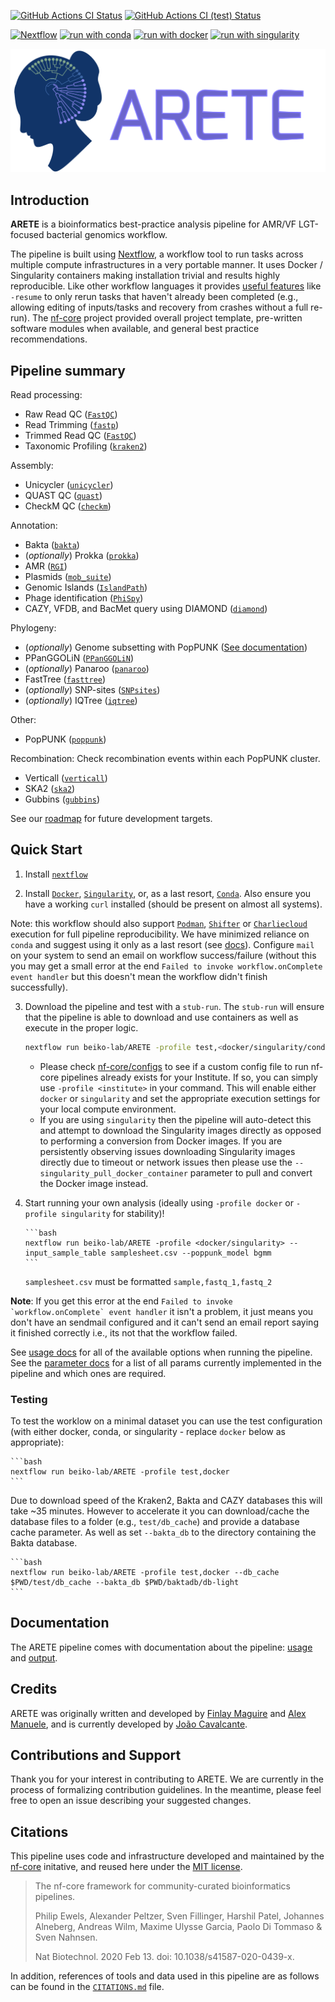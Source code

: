 [![GitHub Actions CI Status](https://github.com/beiko-lab/arete/workflows/nf-core%20CI/badge.svg)](https://github.com/beiko-lab/arete/actions?query=workflow%3A%22nf-core+CI%22)
[![GitHub Actions CI (test) Status](https://github.com/beiko-lab/arete/workflows/nf-test%20CI/badge.svg)](https://github.com/beiko-lab/arete/actions?query=workflow%3A%22nf-test+CI%22)

[![Nextflow](https://img.shields.io/badge/nextflow%20DSL2-%E2%89%A521.03.0--edge-23aa62.svg?labelColor=000000)](https://www.nextflow.io/)
[![run with conda](http://img.shields.io/badge/run%20with-conda-3EB049?labelColor=000000&logo=anaconda)](https://docs.conda.io/en/latest/)
[![run with docker](https://img.shields.io/badge/run%20with-docker-0db7ed?labelColor=000000&logo=docker)](https://www.docker.com/)
[![run with singularity](https://img.shields.io/badge/run%20with-singularity-1d355c.svg?labelColor=000000)](https://sylabs.io/docs/)

![ARETE Logo](assets/arete-logo-transparent.png)

## Introduction

**ARETE** is a bioinformatics best-practice analysis pipeline for AMR/VF LGT-focused bacterial genomics workflow.

The pipeline is built using [Nextflow](https://www.nextflow.io), a workflow tool to run tasks across multiple compute infrastructures in a very portable manner. It uses Docker / Singularity containers making installation trivial and results highly reproducible.
Like other workflow languages it provides [useful features](https://www.nextflow.io/docs/latest/getstarted.html#modify-and-resume) like `-resume` to only rerun tasks that haven't already been completed (e.g., allowing editing of inputs/tasks and recovery from crashes without a full re-run).
The [nf-core](https://nf-cor.re) project provided overall project template, pre-written software modules when available, and general best practice recommendations.

## Pipeline summary

Read processing:

- Raw Read QC ([`FastQC`](https://www.bioinformatics.babraham.ac.uk/projects/fastqc/))
- Read Trimming ([`fastp`](https://github.com/OpenGene/fastp))
- Trimmed Read QC ([`FastQC`](https://www.bioinformatics.babraham.ac.uk/projects/fastqc/))
- Taxonomic Profiling ([`kraken2`](http://ccb.jhu.edu/software/kraken2/))

Assembly:

- Unicycler ([`unicycler`](https://github.com/rrwick/Unicycler))
- QUAST QC ([`quast`](http://quast.sourceforge.net/))
- CheckM QC ([`checkm`](https://github.com/Ecogenomics/CheckM))

Annotation:

- Bakta ([`bakta`](https://github.com/oschwengers/bakta))
- (_optionally_) Prokka ([`prokka`](https://github.com/tseemann/prokka))
- AMR ([`RGI`](https://github.com/arpcard/rgi))
- Plasmids ([`mob_suite`](https://github.com/phac-nml/mob-suite))
- Genomic Islands ([`IslandPath`](https://github.com/brinkmanlab/islandpath))
- Phage identification ([`PhiSpy`](https://github.com/linsalrob/PhiSpy))
- CAZY, VFDB, and BacMet query using DIAMOND ([`diamond`](https://github.com/bbuchfink/diamond))

Phylogeny:

- (_optionally_) Genome subsetting with PopPUNK ([See documentation](https://beikolab.github.io/arete/subsampling/))
- PPanGGOLiN ([`PPanGGOLiN`](https://github.com/labgem/PPanGGOLiN))
- (_optionally_) Panaroo ([`panaroo`](https://github.com/gtonkinhill/panaroo))
- FastTree ([`fasttree`](http://www.microbesonline.org/fasttree/))
- (_optionally_) SNP-sites ([`SNPsites`](https://github.com/sanger-pathogens/snp-sites))
- (_optionally_) IQTree ([`iqtree`](http://www.iqtree.org/))

Other:

- PopPUNK ([`poppunk`](https://poppunk.net/))

Recombination:
Check recombination events within each PopPUNK cluster.

- Verticall ([`verticall`](https://github.com/rrwick/Verticall/))
- SKA2 ([`ska2`](https://github.com/bacpop/ska.rust))
- Gubbins ([`gubbins`](https://github.com/nickjcroucher/gubbins))

See our [roadmap](ROADMAP.md) for future development targets.

## Quick Start

1. Install [`nextflow`](https://nf-co.re/usage/installation)

2. Install [`Docker`](https://www.docker.com), [`Singularity`](https://sylabs.io/guides/3.0/user-guide/installation.html), or, as a last resort, [`Conda`](https://conda.io/miniconda.html). Also ensure you have a working `curl` installed (should be present on almost all systems).

Note: this workflow should also support [`Podman`](https://podman.io/), [`Shifter`](https://nersc.gitlab.io/development/shifter/how-to-use/) or [`Charliecloud`](https://hpc.github.io/charliecloud/) execution for full pipeline reproducibility. We have minimized reliance on `conda` and suggest using it only as a last resort (see [docs](https://nf-co.re/usage/configuration#basic-configuration-profiles)). Configure `mail` on your system to send an email on workflow success/failure (without this you may get a small error at the end `Failed to invoke workflow.onComplete event handler` but this doesn't mean the workflow didn't finish successfully).

3.  Download the pipeline and test with a `stub-run`. The `stub-run` will ensure that the pipeline is able to download and use containers as well as execute in the proper logic.

    ```bash
    nextflow run beiko-lab/ARETE -profile test,<docker/singularity/conda> -stub-run
    ```

    - Please check [nf-core/configs](https://github.com/nf-core/configs#documentation) to see if a custom config file to run nf-core pipelines already exists for your Institute. If so, you can simply use `-profile <institute>` in your command. This will enable either `docker` or `singularity` and set the appropriate execution settings for your local compute environment.
    - If you are using `singularity` then the pipeline will auto-detect this and attempt to download the Singularity images directly as opposed to performing a conversion from Docker images. If you are persistently observing issues downloading Singularity images directly due to timeout or network issues then please use the `--singularity_pull_docker_container` parameter to pull and convert the Docker image instead.

4.  Start running your own analysis (ideally using `-profile docker` or `-profile singularity` for stability)!

        ```bash
        nextflow run beiko-lab/ARETE -profile <docker/singularity> --input_sample_table samplesheet.csv --poppunk_model bgmm
        ```

    `samplesheet.csv` must be formatted `sample,fastq_1,fastq_2`

**Note**: If you get this error at the end `` Failed to invoke `workflow.onComplete` event handler `` it isn't a problem, it just means you don't have an sendmail configured and it can't send an email report saying it finished correctly i.e., its not that the workflow failed.

See [usage docs](https://beikolab.github.io/arete/usage/) for all of the available options when running the pipeline.
See the [parameter docs](https://beikolab.github.io/arete/params/) for a list of all params currently implemented in the pipeline and which ones are required.

### Testing

To test the worklow on a minimal dataset you can use the test configuration (with either docker, conda, or singularity - replace `docker` below as appropriate):

    ```bash
    nextflow run beiko-lab/ARETE -profile test,docker
    ```

Due to download speed of the Kraken2, Bakta and CAZY databases this will take ~35 minutes.
However to accelerate it you can download/cache the database files to a folder (e.g., `test/db_cache`) and provide a database cache parameter. As well as set `--bakta_db` to the directory containing the Bakta database.

    ```bash
    nextflow run beiko-lab/ARETE -profile test,docker --db_cache $PWD/test/db_cache --bakta_db $PWD/baktadb/db-light
    ```

## Documentation

The ARETE pipeline comes with documentation about the pipeline: [usage](https://beikolab.github.io/arete/usage/) and [output](https://beikolab.github.io/arete/output/).

## Credits

ARETE was originally written and developed by [Finlay Maguire](https://github.com/fmaguire) and [Alex Manuele](https://github.com/alexmanuele), and is currently developed by [João Cavalcante](https://github.com/jvfe).

## Contributions and Support

<!--If you would like to contribute to this pipeline, please see the [contributing guidelines](.github/CONTRIBUTING.md).-->

Thank you for your interest in contributing to ARETE. We are currently in the process of formalizing contribution guidelines. In the meantime, please feel free to open an issue describing your suggested changes.

## Citations

<!-- TODO nf-core: Add citation for pipeline after first release. Uncomment lines below and update Zenodo doi and badge at the top of this file. -->

This pipeline uses code and infrastructure developed and maintained by the [nf-core](https://nf-co.re) initative, and reused here under the [MIT license](https://github.com/nf-core/tools/blob/master/LICENSE).

> The nf-core framework for community-curated bioinformatics pipelines.
>
> Philip Ewels, Alexander Peltzer, Sven Fillinger, Harshil Patel, Johannes Alneberg, Andreas Wilm, Maxime Ulysse Garcia, Paolo Di Tommaso & Sven Nahnsen.
>
> Nat Biotechnol. 2020 Feb 13. doi: 10.1038/s41587-020-0439-x.

In addition, references of tools and data used in this pipeline are as follows can be found in the [`CITATIONS.md`](CITATIONS.md) file.
